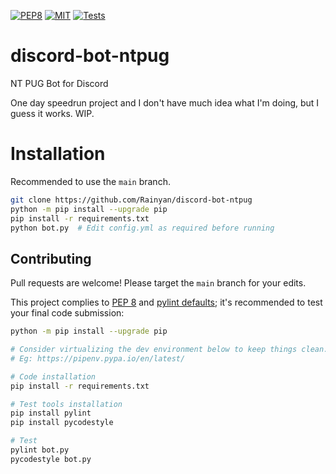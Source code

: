 [![PEP8](https://img.shields.io/badge/code%20style-pep8-orange.svg)](https://www.python.org/dev/peps/pep-0008/)
[![MIT](https://img.shields.io/github/license/Rainyan/discord-bot-ntpug)](LICENSE)
[![Tests](https://img.shields.io/github/workflow/status/Rainyan/discord-bot-ntpug/Pylint)](.github/workflows)

# discord-bot-ntpug
NT PUG Bot for Discord

One day speedrun project and I don't have much idea what I'm doing, but I guess it works. WIP.

# Installation
Recommended to use the `main` branch.
```sh
git clone https://github.com/Rainyan/discord-bot-ntpug
python -m pip install --upgrade pip
pip install -r requirements.txt
python bot.py  # Edit config.yml as required before running
```

## Contributing
Pull requests are welcome! Please target the `main` branch for your edits.

This project complies to [PEP 8](https://www.python.org/dev/peps/pep-0008/) and [pylint defaults](https://pypi.org/project/pylint/); it's recommended to test your final code submission:
```sh
python -m pip install --upgrade pip

# Consider virtualizing the dev environment below to keep things clean.
# Eg: https://pipenv.pypa.io/en/latest/

# Code installation
pip install -r requirements.txt

# Test tools installation
pip install pylint
pip install pycodestyle

# Test
pylint bot.py
pycodestyle bot.py
```
